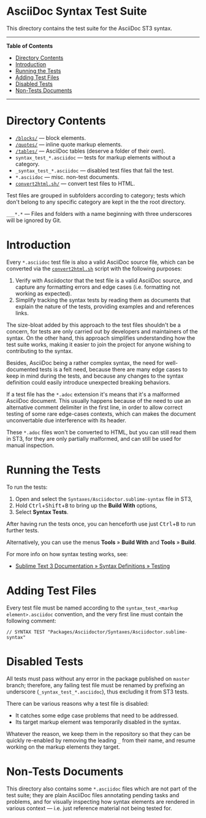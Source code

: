 # AsciiDoc Syntax Test Suite

This directory contains the test suite for the AsciiDoc ST3 syntax.


-----

**Table of Contents**

<!-- MarkdownTOC autolink="true" bracket="round" autoanchor="false" lowercase="only_ascii" uri_encoding="true" levels="1,2,3" -->

- [Directory Contents](#directory-contents)
- [Introduction](#introduction)
- [Running the Tests](#running-the-tests)
- [Adding Test Files](#adding-test-files)
- [Disabled Tests](#disabled-tests)
- [Non-Tests Documents](#non-tests-documents)

<!-- /MarkdownTOC -->

-----

# Directory Contents

- [`/blocks/`][blocks/] — block elements.
- [`/quotes/`][quotes/] — inline quote markup elements.
- [`/tables/`][tables/] — AsciiDoc tables (deserve a folder of their own).
- `syntax_test_*.asciidoc` — tests for markup elements without a category.
- `_syntax_test_*.asciidoc` — disabled test files that fail the test.
- `*.asciidoc` — misc. non-test documents.
- [`convert2html.sh/`][conv.sh] — convert test files to HTML.

Test files are grouped in subfolders according to category; tests which don't belong to any specific category are kept in the the root directory.

`___*.*` — Files and folders with a name beginning with three underscores will be ignored by Git.


# Introduction

Every `*.asciidoc` test file is also a valid AsciiDoc source file, which can be converted via the [`convert2html.sh`][conv.sh] script with the following purposes:

1. Verify with Asciidoctor that the test file is a valid AsciiDoc source, and capture any formatting errors and edge cases (i.e. formatting not working as expected).
2. Simplify tracking the syntax tests by reading them as documents that explain the nature of the tests, providing examples and and references links.

The size-bloat added by this approach to the test files shouldn't be a concern, for tests are only carried out by developers and maintainers of the syntax.
On the other hand, this approach simplifies understanding how the test suite works, making it easier to join the project for anyone wishing to contributing to the syntax.

Besides, AsciiDoc being a rather complex syntax, the need for well-documented tests is a felt need, because there are many edge cases to keep in mind during the tests, and because any changes to the syntax definition could easily introduce unexpected breaking behaviors.

If a test file has the `*.adoc` extension it's means that it's a malformed AsciiDoc document.
This usually happens because of the need to use an alternative comment delimiter in the first line, in order to allow correct testing of some rare edge-cases contexts, which can makes the document unconvertable due interference with its header.

These `*.adoc` files won't be converted to HTML, but you can still read them in ST3, for they are only partially malformed, and can still be used for manual inspection.


# Running the Tests

To run the tests:

1. Open and select the `Syntaxes/Asciidoctor.sublime-syntax` file in ST3,
2. Hold <kbd>Ctrl</kbd>+<kbd>Shift</kbd>+<kbd>B</kbd> to bring up the __Build With__ options,
3. Select __Syntax Tests__.

After having run the tests once, you can henceforth use just <kbd>Ctrl</kbd>+<kbd>B</kbd> to run further tests.

Alternatively, you can use the menus __Tools__ » __Build With__ and __Tools__ » __Build__.

For more info on how syntax testing works, see:

- [Sublime Text 3 Documentation » Syntax Definitions » Testing]


# Adding Test Files

Every test file must be named according to the `syntax_test_<markup element>.asciidoc` convention, and the very first line must contain the following comment:

```asciidoc
// SYNTAX TEST "Packages/Asciidoctor/Syntaxes/Asciidoctor.sublime-syntax"
```


# Disabled Tests

All tests must pass without any error in the package published on `master` branch; therefore, any failing test file must be renamed by prefixing an underscore (`_syntax_test_*.asciidoc`), thus excluding it from ST3 tests.

There can be various reasons why a test file is disabled:

- It catches some edge case problems that need to be addressed.
- Its target markup element was temporarily disabled in the syntax.

Whatever the reason, we keep them in the repository so that they can be quickly re-enabled by removing the leading `_` from their name, and resume working on the markup elements they target.


# Non-Tests Documents

This directory also contains some `*.asciidoc` files which are not part of the test suite; they are plain AsciiDoc files annotating pending tasks and problems, and for visually inspecting how syntax elements are rendered in various context — i.e. just reference material not being tested for.

<!-----------------------------------------------------------------------------
                               REFERENCE LINKS
------------------------------------------------------------------------------>

[Sublime Text 3 Documentation » Syntax Definitions » Testing]: https://www.sublimetext.com/docs/3/syntax.html#testing "Read official ST3 docs on testing syntaxes"


<!-- files & folders -->

[blocks/]: ./blocks "Navigate to block tests folder"
[quotes/]: ./quotes "Navigate to inline quotes tests folder"
[tables/]: ./tables "Navigate to tables tests folder"

[conv.sh]: ./convert2html.sh "View script source"

<!-- EOF -->
